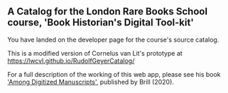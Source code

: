 ## A Catalog for the London Rare Books School course, 'Book Historian's Digital Tool-kit'

You have landed on the developer page for the course's source catalog. 

This is a modified version of Cornelus van Lit's prototype at https://lwcvl.github.io/RudolfGeyerCatalog/

For a full description of the working of this web app, please see his book ['Among Digitized Manuscripts'](https://brill.com/view/book/9789004400351/BP000015.xml), published by Brill (2020).
